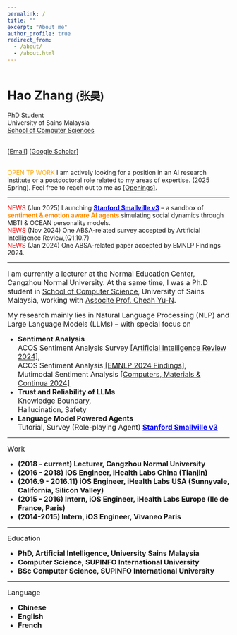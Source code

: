 ```yaml
---
permalink: /
title: ""
excerpt: "About me"
author_profile: true
redirect_from: 
  - /about/
  - /about.html
---
```


<header></header>
  
  <h1>
    Hao Zhang <small>(张昊)</small>
</h1>
<div class="row">
    <div class="col-sm-7">
        <p>
            PhD Student<br> University of Sains Malaysia<br>
            <a href="https://cs.usm.my/">School of Computer Sciences</a><br>
        </p>
        <p>
            <br>
            [<a href="mailto:zhanghaousm@gmail.com">Email</a>]
            [<a href="https://scholar.google.ca/citations?hl=en&user=crmoLvMAAAAJ&view_op=list_works&sortby=pubdate">Google Scholar</a>]
        </p>
        <p>
            <br>
            <span style="color: orange;">OPEN TP WORK</span> I am actively looking for a position in an AI research institute or a postdoctoral role related to my areas of expertise. (2025 Spring). Feel free to reach out to me as <a href="https://sydmou.github.io/cv/">[Openings]</a>.<br>
        </p>
    </div>
</div>
<hr>
<p>
    <span style="color: red;">NEWS</span> (Jun 2025) Launching <a href="https://tbxwlkfa.manus.space/" target="_blank" style="color: blue; font-weight: bold;">Stanford Smallville v3</a> – a sandbox of <strong style="color: darkorange;">sentiment & emotion aware AI agents</strong> simulating social dynamics through MBTI & OCEAN personality models.<br>
    <span style="color: red;">NEWS</span> (Nov 2024) One ABSA-related survey accepted by Artificial Intelligence Review,(Q1,10.7)<br>
    <span style="color: red;">NEWS</span> (Jan 2024) One ABSA-related paper accepted by EMNLP Findings 2024.<br>
</p>
<hr>
<p>
    <font size="3">
     I am currently a lecturer at the Normal Education Center, Cangzhou Normal University. At the same time, I was a Ph.D student in <a href="https://cs.usm.my/">School of Computer Science</a>, University of Sains Malaysia, working with <a href="https://cs.usm.my/index.php/faculty-member/173-cheah-yu-n-associate-professor-dr">Associte Prof. Cheah Yu-N</a>.
    </font>
</p>
<p>
    <font size="3">
        My research mainly lies in Natural Language Processing (NLP) and Large Language Models (LLMs) – with special focus on 
        <ul>
            <li> <b>Sentiment Analysis</b><br>ACOS Sentiment Analysis Survey <a href="https://link.springer.com/article/10.1007/s10462-023-10633-x">[Artificial Intelligence Review 2024]</a>,<br>ACOS Sentiment Analysis <a href="https://aclanthology.org/2024.findings-emnlp.453/">[EMNLP 2024 Findings]</a>, <br>Mutimodal Sentiment Analysis <a href="https://www.researchgate.net/profile/Wan-Mohd-Nazmee-Zainon/publication/370528996_Improving_Targeted_Multimodal_Sentiment_Classification_with_Semantic_Description_of_Images/links/646204dbfbaf5b27a4ca535b/Improving-Targeted-Multimodal-Sentiment-Classification-with-Semantic-Description-of-Images.pdf">[Computers, Materials & Continua 2024]</a> </li>
            <li> <b>Trust and Reliability of LLMs</b><br>Knowledge Boundary,<br>Hallucination, Safety</li>
            <li> <b>Language Model Powered Agents</b><br>Tutorial, Survey (Role-playing Agent) <a href="https://tbxwlkfa.manus.space/" target="_blank" style="color: blue; font-weight: bold;">Stanford Smallville v3</a></li>
        </ul>
    </font>
</p>
<hr>
<p>
    <font size="3">
        Work 
        <ul>
            <li> <b>(2018 - current) Lecturer, Cangzhou Normal University</b></li>
            <li> <b>(2016 - 2018) iOS Engineer, iHealth Labs China (Tianjin)</b></li>
            <li> <b>(2016.9 - 2016.11) iOS Engineer, iHealth Labs USA (Sunnyvale, California, Silicon Valley)</b></li>
            <li> <b>(2015 - 2016) Intern, iOS Engineer, iHealth Labs Europe (Ile de France, Paris)</b></li>
            <li> <b>(2014-2015) Intern, iOS Engineer, Vivaneo Paris</b></li>
        </ul>
    </font>
</p>
<hr>
<p>
    <font size="3">
        Education 
        <ul>
            <li> <b>PhD, Artificial Intelligence, University Sains Malaysia</b></li>
            <li> <b>Computer Science, SUPINFO International University</b></li>
            <li> <b>BSc Computer Science, SUPINFO International University</b></li>
        </ul>
    </font>
</p>
<hr>
<p>
    <font size="3">
        Language 
        <ul>
            <li> <b>Chinese</b></li>
            <li> <b>English</b></li>
            <li> <b>French</b></li>
        </ul>
    </font>
</p>



